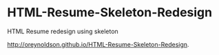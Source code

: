 HTML-Resume-Skeleton-Redesign
=============================

HTML Resume redesign using skeleton

http://oreynoldson.github.io/HTML-Resume-Skeleton-Redesign.
